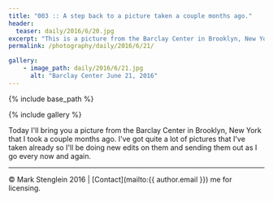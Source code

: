 ```yaml
---
title: "003 :: A step back to a picture taken a couple months ago."
header:
  teaser: daily/2016/6/20.jpg
excerpt: "This is a picture from the Barclay Center in Brooklyn, New York."
permalink: /photography/daily/2016/6/21/

gallery:
    - image_path: daily/2016/6/21.jpg
      alt: "Barclay Center June 21, 2016"
---
```


{% include base_path %}

{% include gallery %}

Today I'll bring you a picture from the Barclay Center in Brooklyn, New York that I
took a couple months ago. I've got quite a lot of pictures that I've taken already
so I'll be doing new edits on them and sending them out as I go every now and again.

---

&copy; Mark Stenglein 2016 \| [Contact](mailto:{{ author.email }}) me for licensing.